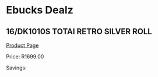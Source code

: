 
# Ebucks Dealz
## 16/DK1010S TOTAI RETRO SILVER ROLL
[Product Page](https://www.ebucks.com/web/shop/productSelected.do?prodId=1191172153&catId=1157551316)

Price: R1699.00

Savings: 


	